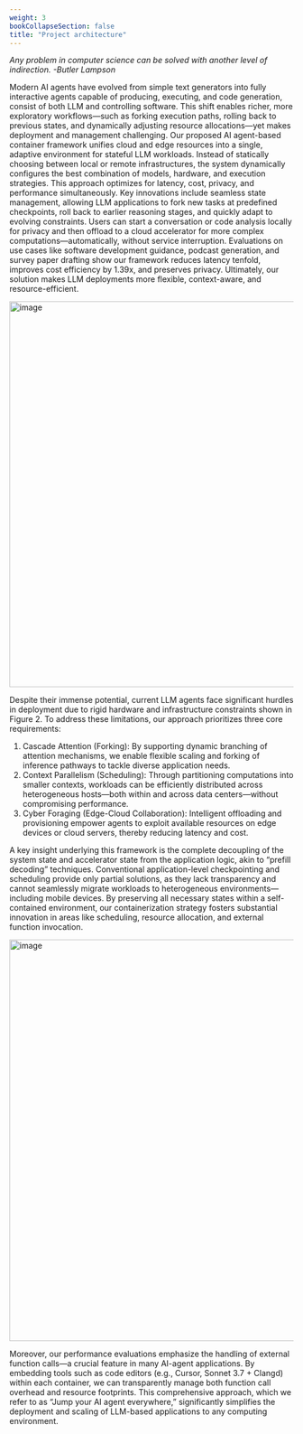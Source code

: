 ```yaml
---
weight: 3
bookCollapseSection: false
title: "Project architecture"
---
```


*Any problem in computer science can be solved with another level of indirection.  -Butler Lampson*

Modern AI agents have evolved from simple text generators into fully interactive agents capable of producing, executing, and code generation, consist of both LLM and controlling software. This shift enables richer, more exploratory workflows—such as forking execution paths, rolling back to previous states, and dynamically adjusting resource allocations—yet makes deployment and management challenging. Our proposed AI agent-based container framework unifies cloud and edge resources into a single, adaptive environment for stateful LLM workloads. Instead of statically choosing between local or remote infrastructures, the system dynamically configures the best combination of models, hardware, and execution strategies. This approach optimizes for latency, cost, privacy, and performance simultaneously. Key innovations include seamless state management, allowing LLM applications to fork new tasks at predefined checkpoints, roll back to earlier reasoning stages, and quickly adapt to evolving constraints. Users can start a conversation or code analysis locally for privacy and then offload to a cloud accelerator for more complex computations—automatically, without service interruption. Evaluations on use cases like software development guidance, podcast generation, and survey paper drafting show our framework reduces latency tenfold, improves cost efficiency by 1.39x, and preserves privacy. Ultimately, our solution makes LLM deployments more flexible, context-aware, and resource-efficient.

<img width="683" alt="image" src="https://github.com/user-attachments/assets/ff94f01d-c1f0-4f7e-88ab-46dfdf35e31f" />

Despite their immense potential, current LLM agents face significant hurdles in deployment due to rigid hardware and infrastructure constraints shown in Figure 2. To address these limitations, our approach prioritizes three core requirements:

1. Cascade Attention (Forking): By supporting dynamic branching of attention mechanisms, we enable flexible scaling and forking of inference pathways to tackle diverse application needs.
2. Context Parallelism (Scheduling): Through partitioning computations into smaller contexts, workloads can be efficiently distributed across heterogeneous hosts—both within and across data centers—without compromising performance.
3. Cyber Foraging (Edge-Cloud Collaboration): Intelligent offloading and provisioning empower agents to exploit available resources on edge devices or cloud servers, thereby reducing latency and cost.

A key insight underlying this framework is the complete decoupling of the system state and accelerator state from the application logic, akin to “prefill decoding” techniques. Conventional application-level checkpointing and scheduling provide only partial solutions, as they lack transparency and cannot seamlessly migrate workloads to heterogeneous environments—including mobile devices. By preserving all necessary states within a self-contained environment, our containerization strategy fosters substantial innovation in areas like scheduling, resource allocation, and external function invocation.

<img width="711" alt="image" src="https://github.com/user-attachments/assets/81a664cd-b1e5-4e5c-9f56-bbcc061c8c78" />


Moreover, our performance evaluations emphasize the handling of external function calls—a crucial feature in many AI-agent applications. By embedding tools such as code editors (e.g., Cursor, Sonnet 3.7 + Clangd) within each container, we can transparently manage both function call overhead and resource footprints. This comprehensive approach, which we refer to as “Jump your AI agent everywhere,” significantly simplifies the deployment and scaling of LLM-based applications to any computing environment.
